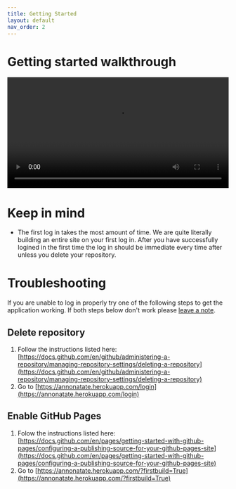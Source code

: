 ```yaml
---
title: Getting Started
layout: default
nav_order: 2
---
```


# Getting started walkthrough

<video id="video" controls preload="metadata" width="100%">
   <source src="{{site.baseurl}}/videos/getting_started.mp4" type="video/mp4">
   <track label="English" kind="subtitles" srclang="en" src="{{site.baseurl}}/videos/getting_started.vtt">
</video>

# Keep in mind
* The first log in takes the most amount of time. We are quite literally building an entire site on your first log in. After you have successfully logined in the first time the log in should be immediate every time after unless you delete your repository.

# Troubleshooting

If you are unable to log in properly try one of the following steps to get the application working. If both steps below don't work please [leave a note](https://github.com/annonatate/annonatate/issues/new).

## Delete repository

1. Follow the instructions listed here: [https://docs.github.com/en/github/administering-a-repository/managing-repository-settings/deleting-a-repository](https://docs.github.com/en/github/administering-a-repository/managing-repository-settings/deleting-a-repository)
2. Go to [https://annonatate.herokuapp.com/login](https://annonatate.herokuapp.com/login)

## Enable GitHub Pages
1. Folow the instructions listed here: [https://docs.github.com/en/pages/getting-started-with-github-pages/configuring-a-publishing-source-for-your-github-pages-site](https://docs.github.com/en/pages/getting-started-with-github-pages/configuring-a-publishing-source-for-your-github-pages-site)
2. Go to [https://annonatate.herokuapp.com/?firstbuild=True](https://annonatate.herokuapp.com/?firstbuild=True)




